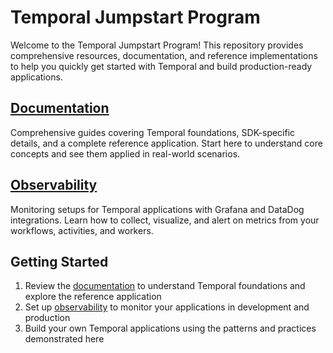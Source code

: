 # Temporal Jumpstart Program

Welcome to the Temporal Jumpstart Program! This repository provides comprehensive resources, documentation, and reference implementations to help you quickly get started with Temporal and build production-ready applications.

## [Documentation](./docs)

Comprehensive guides covering Temporal foundations, SDK-specific details, and a complete reference application. Start here to understand core concepts and see them applied in real-world scenarios.

## [Observability](./observability)

Monitoring setups for Temporal applications with Grafana and DataDog integrations. Learn how to collect, visualize, and alert on metrics from your workflows, activities, and workers.

## Getting Started

1. Review the [documentation](./docs) to understand Temporal foundations and explore the reference application
2. Set up [observability](./observability) to monitor your applications in development and production
3. Build your own Temporal applications using the patterns and practices demonstrated here
